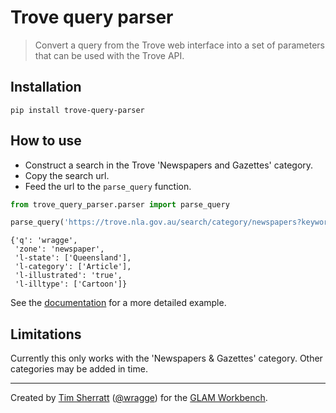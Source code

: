 # Trove query parser
> Convert a query from the Trove web interface into a set of parameters that can be used with the Trove API.


## Installation

`pip install trove-query-parser`

## How to use

* Construct a search in the Trove 'Newspapers and Gazettes' category.
* Copy the search url.
* Feed the url to the `parse_query` function.

```python
from trove_query_parser.parser import parse_query

parse_query('https://trove.nla.gov.au/search/category/newspapers?keyword=wragge&l-artType=newspapers&l-state=Queensland&l-category=Article&l-illustrationType=Cartoon')
```




    {'q': 'wragge',
     'zone': 'newspaper',
     'l-state': ['Queensland'],
     'l-category': ['Article'],
     'l-illustrated': 'true',
     'l-illtype': ['Cartoon']}



See the [documentation](https://wragge.github.io/trove_query_parser/) for a more detailed example.

## Limitations

Currently this only works with the 'Newspapers & Gazettes' category. Other categories may be added in time.

----

Created by [Tim Sherratt](https://timsherratt.org) ([@wragge](https://twitter.com/wragge)) for the [GLAM Workbench](https://glam-workbench.net/).
